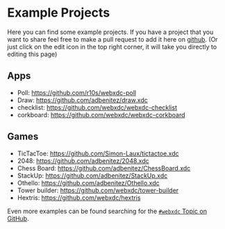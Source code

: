 # Example Projects

Here you can find some example projects. If you have a project that you want to share feel free to make a pull request to add it here on [github](https://github.com/deltachat/webxdc_docs). (Or just click on the edit icon in the top right corner, it will take you directly to editing this page)

## Apps

- Poll: <https://github.com/r10s/webxdc-poll>
- Draw: <https://github.com/adbenitez/draw.xdc>
- checklist: <https://github.com/webxdc/webxdc-checklist>
- corkboard: <https://github.com/webxdc/webxdc-corkboard>

## Games

- TicTacToe: <https://github.com/Simon-Laux/tictactoe.xdc>
- 2048: <https://github.com/adbenitez/2048.xdc>
- Chess Board: <https://github.com/adbenitez/ChessBoard.xdc>
- StackUp: <https://github.com/adbenitez/StackUp.xdc>
- Othello: <https://github.com/adbenitez/Othello.xdc>
- Tower builder: <https://github.com/webxdc/tower-builder>
- Hextris: <https://github.com/webxdc/hextris>

Even more examples can be found searching for the [`#webxdc` Topic on GitHub](https://github.com/topics/webxdc).